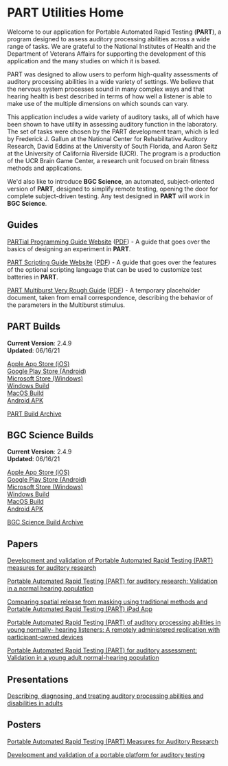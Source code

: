 # PART Utilities Home

Welcome to our application for Portable Automated Rapid Testing (**PART**), a program designed to assess auditory processing abilities across a wide range of tasks. We are grateful to the National Institutes of Health and the Department of Veterans Affairs for supporting the development of this application and the many studies on which it is based.

PART was designed to allow users to perform high-quality assessments of auditory processing abilities in a wide variety of settings. We believe that the nervous system processes sound in many complex ways and that hearing health is best described in terms of how well a listener is able to make use of the multiple dimensions on which sounds can vary.

This application includes a wide variety of auditory tasks, all of which have been shown to have utility in assessing auditory function in the laboratory. The set of tasks were chosen by the PART development team, which is led by Frederick J. Gallun at the National Center for Rehabilitative Auditory Research, David Eddins at the University of South Florida, and Aaron Seitz at the University of California Riverside (UCR). The program is a production of the UCR Brain Game Center, a research unit focused on brain fitness methods and applications.

We'd also like to introduce **BGC Science**, an automated, subject-oriented version of **PART**, designed to simplify remote testing, opening the door for complete subject-driven testing.  Any test designed in **PART** will work in **BGC Science**.

## Guides

[PARTial Programming Guide Website](PARTial_Programming_Guide.md) ([PDF](PARTial_Programming_Guide.pdf)) - 
A guide that goes over the basics of designing an experiment in **PART**.

[PART Scripting Guide Website](PARTScriptingGuide.md) ([PDF](PARTScriptingGuide.pdf)) - 
A guide that goes over the features of the optional scripting language that can be used to customize test batteries in **PART**.

[PART Multiburst Very Rough Guide](PART_Multiburst.md) ([PDF](PART_Multiburst.pdf)) - 
A temporary placeholder document, taken from email correspondence, describing the behavior of the parameters in the Multiburst stimulus.

## PART Builds

**Current Version**: 2.4.9  
**Updated**: 06/16/21

[Apple App Store (iOS)](https://itunes.apple.com/us/app/p-a-r-t/id1126512332?platform=ipad)  
[Google Play Store (Android)](https://play.google.com/store/apps/details?id=com.ucr.part)  
[Microsoft Store (Windows)](https://www.microsoft.com/store/productId/9N5C67G35FT4)  
[Windows Build](https://bgcgamefiles.s3.us-east-2.amazonaws.com/PART/Builds/v2.4.9/PART_2.4.9_WINx64.zip)  
[MacOS Build](https://bgcgamefiles.s3.us-east-2.amazonaws.com/PART/Builds/v2.4.9/PART_2.4.9_MacOS.dmg)  
[Android APK](https://bgcgamefiles.s3.us-east-2.amazonaws.com/PART/Builds/v2.4.9/PART_2.4.9_Android.apk)

[PART Build Archive](PARTBuildArchive.md)

## BGC Science Builds

**Current Version**: 2.4.9  
**Updated**: 06/16/21

[Apple App Store (iOS)](https://apps.apple.com/us/app/bgc-science/id1508696910?platform=ipad)  
[Google Play Store (Android)](https://play.google.com/store/apps/details?id=com.ucr.bgcscience)  
[Microsoft Store (Windows)](https://www.microsoft.com/store/productId/9MZZ0KKG7W93)  
[Windows Build](https://bgcgamefiles.s3.us-east-2.amazonaws.com/PART/Builds/v2.4.9/BGCScience_2.4.9_WINx64.zip)  
[MacOS Build](https://bgcgamefiles.s3.us-east-2.amazonaws.com/PART/Builds/v2.4.9/BGCScience_2.4.9_MacOS.dmg)  
[Android APK](https://bgcgamefiles.s3.us-east-2.amazonaws.com/PART/Builds/v2.4.9/BGCScience_2.4.9_Android.apk)

[BGC Science Build Archive](BGCScienceBuildArchive.md)

## Papers

[Development and validation of Portable Automated Rapid Testing (PART) measures for auditory research](Papers/Gallun_et_al_2018_POMA_Development_of_PART.pdf)

[Portable Automated Rapid Testing (PART) for auditory research: Validation in a normal hearing population](https://asa.scitation.org/doi/full/10.1121/10.0002108)

[Comparing spatial release from masking using traditional methods and Portable Automated Rapid Testing (PART) iPad App](Papers/Srinivasan_et_al_2020_SRM_iPad_vs_Booth.pdf)

[Portable Automated Rapid Testing (PART) of auditory processing abilities in young normally- hearing listeners: A remotely administered replication with participant-owned devices](https://psyarxiv.com/9u68p/)

[Portable Automated Rapid Testing (PART) for auditory assessment: Validation in a young adult normal-hearing population](https://asa.scitation.org/doi/10.1121/10.0002108)

## Presentations

[Describing, diagnosing, and treating auditory processing abilities and disabilities in adults](Presentations/Gallun_ASHA_2018_Short_Course.pdf)

## Posters

[Portable Automated Rapid Testing (PART) Measures for Auditory Research](Posters/ASA_2018_Minneapolis_PARTners_Final_May_2018.pdf)

[Development and validation of a portable platform for auditory testing](Posters/ASA_NOLA_2017_Gallun_et_al_iPad_psychoacoustics.pdf)
